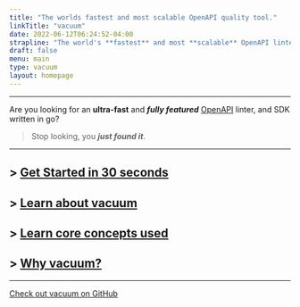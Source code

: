 ```yaml
---
title: "The worlds fastest and most scalable OpenAPI quality tool."
linkTitle: "vacuum"
date: 2022-06-12T06:24:52-04:00
strapline: "The world's **fastest** and most **scalable** OpenAPI linter."
draft: false
menu: main
type: vacuum
layout: homepage
---
```


---

<vacuum-online></vacuum-online>

Are you looking for an **ultra-fast** and **_fully featured_** [OpenAPI](https://www.openapis.org) linter, and SDK
written in go? 

> Stop looking, you **_just found it_**.

---

## > [Get Started in 30 seconds](/vacuum/start)

## > [Learn about vacuum](/vacuum/about)

## > [Learn core concepts used](/vacuum/concepts)

## > [Why vacuum?](/vacuum/why)

---

[Check out vacuum on GitHub](https://github.com/daveshanley/vacuum)